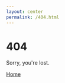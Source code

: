 ```yaml
---
layout: center
permalink: /404.html
---
```


# 404

Sorry, you're lost.

<div class="mt3">
  <a href="{{ site.baseurl }}/" class="button button-blue button-big">Home</a>
</div>
